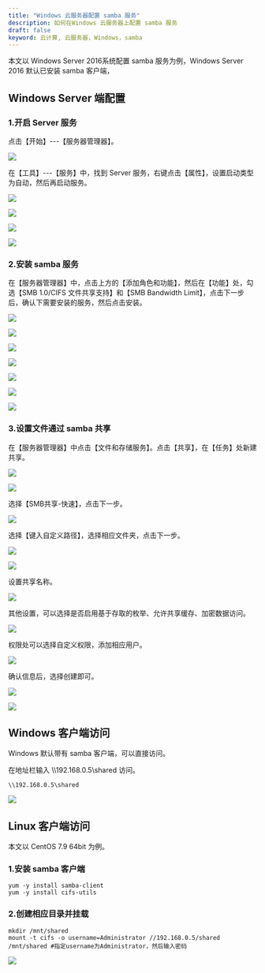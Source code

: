 ```yaml
---
title: "Windows 云服务器配置 samba 服务"
description: 如何在Windows 云服务器上配置 samba 服务
draft: false
keyword: 云计算, 云服务器，Windows，samba
---
```


本文以 Windows Server 2016系统配置 samba 服务为例，Windows Server 2016 默认已安装 samba 客户端，

## Windows Server 端配置

### 1.开启 Server 服务

点击【开始】---【服务器管理器】。

![](../../_images/win_samba_1.png)

在【工具】---【服务】中，找到 Server 服务，右键点击【属性】，设置启动类型为自动，然后再启动服务。

![](../../_images/win_samba_2.png)

![](../../_images/win_samba_3.png)

![](../../_images/win_samba_4.png)

![](../../_images/win_samba_5.png)

### 2.安装 samba 服务
在【服务器管理器】中，点击上方的【添加角色和功能】，然后在【功能】处，勾选【SMB 1.0/CIFS 文件共享支持】和【SMB Bandwidth Limit】，点击下一步后，确认下需要安装的服务，然后点击安装。

![](../../_images/win_samba_6.png)

![](../../_images/win_samba_7.png)

![](../../_images/win_samba_8.png)

![](../../_images/win_samba_9.png)

![](../../_images/win_samba_10.png)

![](../../_images/win_samba_11.png)

![](../../_images/win_samba_12.png)



### 3.设置文件通过 samba 共享

在【服务器管理器】中点击【文件和存储服务】。点击【共享】，在【任务】处新建共享。

![](../../_images/win_samba_13.png)

![](../../_images/win_samba_14.png)

选择【SMB共享-快速】，点击下一步。

![](../../_images/win_samba_15.png)

选择【键入自定义路径】，选择相应文件夹，点击下一步。

![](../../_images/win_samba_16.png)

![](../../_images/win_samba_17.png)

设置共享名称。

![](../../_images/win_samba_18.png)

其他设置，可以选择是否启用基于存取的枚举、允许共享缓存、加密数据访问。

![](../../_images/win_samba_19.png)

权限处可以选择自定义权限，添加相应用户。

![](../../_images/win_samba_20.png)

确认信息后，选择创建即可。

![](../../_images/win_samba_21.png)

![](../../_images/win_samba_22.png)

## Windows 客户端访问

Windows 默认带有 samba 客户端，可以直接访问。

在地址栏输入 \\\192.168.0.5\shared 访问。

```shell
\\192.168.0.5\shared
```

![](../../_images/win_samba_23.png)

## Linux 客户端访问

本文以 CentOS 7.9 64bit 为例。

### 1.安装 samba 客户端

```shell
yum -y install samba-client
yum -y install cifs-utils
```

### 2.创建相应目录并挂载

```shell
mkdir /mnt/shared
mount -t cifs -o username=Administrator //192.168.0.5/shared /mnt/shared #指定username为Administrator，然后输入密码
```

![](../../_images/win_samba_24.png)

